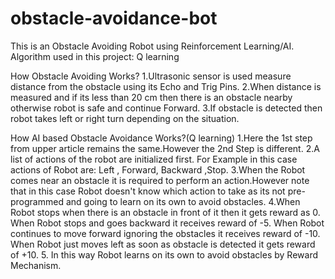 # obstacle-avoidance-bot
 This is an Obstacle Avoiding Robot using Reinforcement Learning/AI.
 Algorithm used in this project: Q learning 
 
 How Obstacle Avoiding Works? 
 1.Ultrasonic sensor is used measure distance from the obstacle using its Echo and Trig Pins. 
 2.When distance is measured and if its less than 20 cm then there is an obstacle nearby otherwise robot is safe and continue Forward. 
 3.If obstacle is detected  then robot takes left or right turn depending  on the situation.  
 
 How AI based Obstacle Avoidance Works?(Q learning) 
 1.Here the 1st step from upper article remains the same.However the 2nd Step is different. 
 2.A list of actions of the robot are initialized first. For Example  in this case actions of Robot are: Left , Forward, Backward ,Stop. 
 3.When the Robot comes near an obstacle it is required to perform an action.However note that in this case Robot doesn't know which action to take as its not pre-programmed and going to learn on its own to avoid obstacles. 
 4.When Robot stops when there is an obstacle in front of it then it gets reward as 0. When Robot stops and goes backward  it receives reward of -5. When Robot continues to move forward ignoring the obstacles it receives reward of -10. When Robot just moves left as soon as obstacle is detected it gets reward of +10.
 5. In this way Robot learns on its own to avoid obstacles by Reward Mechanism.
